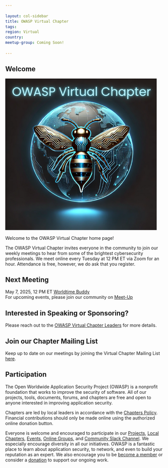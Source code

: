 ```yaml
---

layout: col-sidebar
title: OWASP Virtual Chapter
tags: 
region: Virtual
country: 
meetup-group: Coming Soon!

---
```




## Welcome
![OWASP Virtual Chapter](assets/images/OWASPVirtualChapterLargeTextGlow.png)

Welcome to the OWASP Virtual Chapter home page!

The OWASP Virtual Chapter invites everyone in the community to join our weekly meetings to hear from some of the brightest cybersecurity professionals. We meet online every Tuesday at 12 PM ET via Zoom for an hour. Attendance is free, however, we do ask that you register. 

## Next Meeting
May 7, 2025, 12 PM ET [Worldtime Buddy](https://www.worldtimebuddy.com/)<br>
For upcoming events, please join our community on [Meet-Up](https://www.meetup.com/owasp-virtual-chapter/)

## Interested in Speaking or Sponsoring?
Please reach out to the [OWASP Virtual Chapter Leaders](mailto:virtual-chapter-leaders@owasp.org) for more details.

## Join our Chapter Mailing List
Keep up to date on our meetings by joining the Virtual Chapter Mailing List [here](https://docs.google.com/forms/d/1iuhEetbOH2iEtSDQWwaDD6nZjjx6-1rcsNZccM49VYM/edit?ts=67e315cf).

## Participation
The Open Worldwide Application Security Project (OWASP) is a nonprofit foundation that works to improve the security of software. All of our projects, tools, documents, forums, and chapters are free and open to anyone interested in improving application security. 

Chapters are led by local leaders in accordance with the [Chapters Policy](/www-policy/operational/chapters). Financial contributions should only be made online using the authorized online donation button. 

Everyone is welcome and encouraged to participate in our [Projects](/projects/), [Local Chapters](/chapters/), [Events](/events/), [Online Groups](https://groups.google.com/a/owasp.com/), and [Community Slack Channel](https://owasp.slack.com/). We especially encourage diversity in all our initiatives. OWASP is a fantastic place to learn about application security, to network, and even to build your reputation as an expert. We also encourage you to be [become a member](/membership/) or consider a [donation](/donate/) to support our ongoing work.


